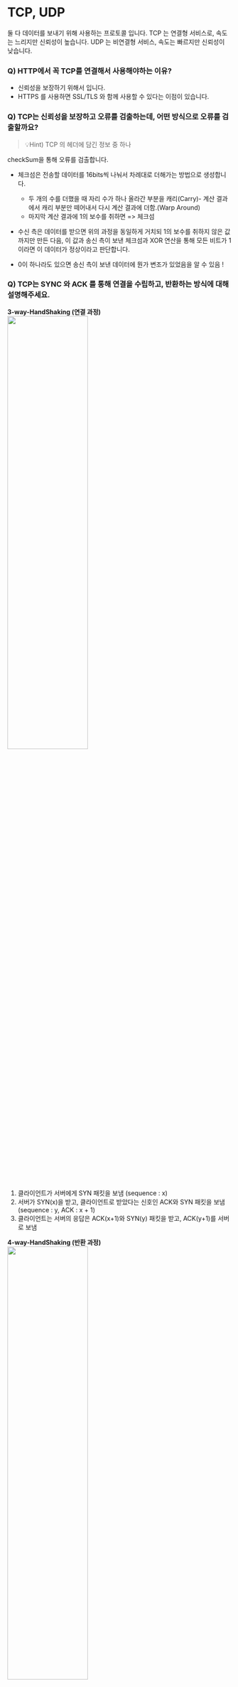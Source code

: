 # TCP, UDP
둘 다 데이터를 보내기 위해 사용하는 프로토콜 입니다.
TCP 는 연결형 서비스로, 속도는 느리지만 신뢰성이 높습니다.
UDP 는 비연결형 서비스, 속도는 빠르지만 신뢰성이 낮습니다.

  ### Q) HTTP에서 꼭 TCP를 연결해서 사용해야하는 이유?
  - 신뢰성을 보장하기 위해서 입니다.
  - HTTPS 를 사용하면 SSL/TLS 와 함께 사용할 수 있다는 이점이 있습니다.

  ### Q) TCP는 신뢰성을 보장하고 오류를 검출하는데, 어떤 방식으로 오류를 검출할까요?
  > 💡Hint) TCP 의 헤더에 담긴 정보 중 하나
  
  checkSum을 통해 오류를 검출합니다. 
  - 체크섬은 전송할 데이터를 16bits씩 나눠서 차례대로 더해가는 방법으로 생성합니다.
    -  두 개의 수를 더했을 때 자리 수가 하나 올라간 부분을 캐리(Carry)- 계산 결과에서 캐리 부분만 떼어내서 다시 계산 결과에 더함.(Warp Around)
    -  마지막 계산 결과에 1의 보수를 취하면 => 체크섬
   
  - 수신 측은 데이터를 받으면 위의 과정을 동일하게 거치되 1의 보수를 취하지 않은 값까지만 만든 다음, 이 값과 송신 측이 보낸 체크섬과 XOR 연산을 통해 모든 비트가 1이라면 이 데이터가 정상이라고 판단합니다.
  
  - 0이 하나라도 있으면 송신 측이 보낸 데이터에 뭔가 변조가 있었음을 알 수 있음 !
  
  ### Q) TCP는 SYNC 와 ACK 를 통해 연결을 수립하고, 반환하는 방식에 대해 설명해주세요.
  **3-way-HandShaking (연결 과정)**   
  <img src = "https://user-images.githubusercontent.com/67494004/236833172-7f3590a0-ee1e-4377-a19f-8b24a2e65ee9.png" width="60%" height="50%">   
  1. 클라이언트가 서버에게 SYN 패킷을 보냄 (sequence : x)
  2.  서버가 SYN(x)을 받고, 클라이언트로 받았다는 신호인 ACK와 SYN 패킷을 보냄 (sequence : y, ACK : x + 1)
  3.  클라이언트는 서버의 응답은 ACK(x+1)와 SYN(y) 패킷을 받고, ACK(y+1)를 서버로 보냄

  **4-way-HandShaking (반환 과정)**   
  <img src = "https://user-images.githubusercontent.com/67494004/236833246-60d25f71-d54e-44d8-84a0-cd942fcfdd4e.png" width="60%" height="50%">   
  1. 클라이언트는 서버에게 연결을 종료한다는 FIN 플래그를 보냄
  2. 서버는 FIN을 받고, 확인했다는 ACK를 클라이언트에게 보냄 (이때 모든 데이터를 보내기 위해 CLOSE_WAIT 상태가 된다)
  3. 데이터를 모두 보냈다면, 연결이 종료되었다는 FIN 플래그를 클라이언트에게 보냄
  4. 클라이언트는 FIN을 받고, 확인했다는 ACK를 서버에게 보냄 (아직 서버로부터 받지 못한 데이터가 있을 수 있으므로 TIME_WAIT을 통해 기다림)
  - 서버는 ACK를 받은 이후 소켓을 닫는다 (Closed)
  - TIME_WAIT 시간이 끝나면 클라이언트도 닫는다 (Closed)
  
    ### Q-1) 4-way에서 TIME_WAIT 용어와 필요성에 대해 설명해주세요.
    - 전송 중에 지연되어 연결이 닫힌 후 도착하는 패킷이 있을 수 있으므로 TIME_WAIT 상태가 필요합니다. ACK 세그먼트를 수신한 후 소켓이 즉시 닫히면 이러한 지연된 패킷이 손실되어 데이터가 손실되거나 손상될 수 있습니다. 
  
  ### Q) 3-way-HandShaking 이전에 사용했던 2-way-HandShaking가 있습니다. 이제 사용하지 않는 이유는 뭘까요?
  - 마지막 단계가 빠져 2-way가 된다면 클라이언트가 ACK를 받았는 지 알 수 없습니다. 따라 2-way는 신뢰성을 보장할 수 없습니다. 

  ### Q) 지금까지 클라어인트와 서버로 설명하셨는데, 웹서버가 클라이언트가 될 수 있을까요?
  - 네 가능합니다.
    ### Q-1) 그럼 클라이언트와 서버의 관계를 설명해주세요.
    - 클라이언트 : 데이터를 요청하는 쪽
    - 서버 : 요청한 데이터를 반환하는 쪽
  
    ### Q-2) 각각의 클라이언트끼리 Syn 패킷을 보내면 어떻게 될까요?
    > ❌ 오답 : 패킷 충돌
    - TCP는 전이중 방식을 취하기 때문에, 각 클라이언트는 독립적으로 TCP연결을 유지합니다. SYN packet에 대한 파이프가 따로 생성됩니다.

    ### Q-3) SYN bit를 보낼 때 발생할 수 있는 취약점에 대해 설명해주세요. 
    - Backlog Queue는 서버가 클라이언트의 연결 요청을 대기할 때, 요청 정보를 저장하는 공간입니다. 만약 정상 연결 되었다면(ESTABLISHED) Backlog Queue 공간에서 연결 요청정보가 삭제되어 공간은 계속 유지됩니다. 하지만 연결 과정이 중간에 정상적으로 진행되지 않는다면 정보가 계속 Backlog Queue에 남아있게 됩니다.
    - 계속 연결요청 대기 Queue가 쌓이면 Backlog Queue 공간을 가득 채워 다른 연결 요청 정보 저장이 불가합니다.
    - SYN 패킷이 백로그 큐에 어느 정도 저장이 되겠지만 결국 가득 차게(flooding) 되어 더 이상의 연결을 받아들일 수 없는 상태, 즉 서비스 거부 상태로 들어가게 되는 것이다.
    - 이처럼 백로그 큐가 가득 찼을 경우에 공격을 당한 해당 포트로만 접속이 이루어지지 않을 뿐 다른 포트에는 영향을 주지 않고, 또한 서버나 네트워크에 별다른 부하도 유발하지 않기 때문에 관리자가 잘 모르게 되는 경우가 많다.

    - 누군가 악의적으로 서버에게 SYN패킷을 계속 보내게 될 때, 그 과정에서 서버가 다운되거나 느려지는 Sync flooding 현상이 발생합니다.

    ### Q-3-1) Sync flooding 해결 방안에 대해 설명해주세요.
    1. Backlog Queue의 크기를 늘린다.
    2. SYN Cookie를 설정한다.
    3. TCP 연결 과정 대기 시간을 줄인다.
    4. 방화벽의 동일 클라이언트 IP에 대해 연결 요성(SYN) 임계치를 설정한다.
    
  ### Q) 온라인 게임이나 DNS와 같은 프로그램은 어떤 통신 프로토콜을 사용하는 지 이유와 함께 설명해주세요.
  - 속도가 빨라야 하기 때문에 UDP 프로토콜을 사용합니다.
    
    ### Q-1) UDP를 사용했을 때, 패킷 손실 등의 단점은 DNS 를 사용하면 위험하지 않을까요?
    - DNS 관련 손실은 Application layer에서 처리해줍니다.

  ### Q) 4-way-handShaking에서 중간에 한 쪽에서 서버를 끊어야하는 경우 어떻게 해결하나요?
  - Reset패킷을 사용하여 연결을 강제로 종료합니다.
  
    ### Q-1) 마지막에 서버쪽에서 FIN을 보내고 클라이언트의 ACK를 서버쪽에서 받지 못하는 경우, 어떻게 판단하나요?
    - TIME WAIT에 걸어둔 시간이 다 지나면 , TIME OUT 으로 연결이 종료됩니다.
    
    ### Q-2) 어플리케이션을 사용하다보면 TIME_WAIT이 길게 잡혀있습니다. 그럼 성능이 저하될 것 같은데, 이를 개선하기 위해 도입된 방법을 아시나요?
    > 💡Hint! 명시적 혼잡 통보, TCP 헤더의 예약 비트에 추가된 비트로 확인
    - 새롭게 추가된 NS, CWR, ECE 플래그는 네트워크의 명시적 혼잡통보(Explicit Congestion Notification, ECN)을 위한 플래그입니다.
    - CWR, ECE, ECT, CE 플래그를 사용하여 상대방에게 혼잡 상태를 알려줄 수 있는데, 이 중 CWR, ECE는 TCP 헤더에 존재하고 ECT, CE는 IP 헤더에 존재합니다.
      - NS : ECN에서 사용하는 CWR, ECE 필드가 실수나 악의적으로 은폐되는 경우를 방어하기 위해 RFC 3540에서 추가된 필드
      - ECE :	ECN Echo 플래그. 해당 필드가 1이면서, SYN 플래그가 1일 때는 ECN을 사용한다고 상대방에게 알리는 의미. SYN 플래그가 0이라면 네트워크가 혼잡하니 세그먼트 윈도우의 크기를 줄여달라는 요청의 의미
      - CWR :	이미 ECE 플래그를 받아서, 전송하는 세그먼트 윈도우의 크기를 줄였다는 의미
  
  ### Q) TCP와 UDP의 통신방식에 대해 설명해주세요. (1:1, 1:N 등 ...)
  - TCP : 1:1
  - UDP : 1:1, 1:N, N:N

  ### Q) TCP와 UDP의 패킷 교환방식에 대해 설명해주세요 (가상 회선 방식, 데이터그램 방식)
  - TCP : 가상 회선 방식
  - UDP : 데이터그램 방식

  ### Q) TCP와 UDP는 checkSum 프로토콜을 다른 방식으로 검사하는데, 그 방식에 대해 설명해주세요.   
  <img src = "https://user-images.githubusercontent.com/67494004/236833420-f8196d93-d6e3-46bd-a27c-3d88e099a3e9.png" width="60%" height="50%">   
 TCP와 UDP 모두 데이터 무결성을 보장하기 위해 체크섬 프로토콜을 사용하지만, TCP의 알고리즘은 더 복잡합니다.
 
  TCP : Checksum 필수, 데이터를 송신하는 중에 발생할 수 있는 오류를 검출하기 위한 값
  -  전체 TCP 세그먼트를 대상으로 계산합니다.
    - 복잡한 알고리즘이 사용되어 TCP 헤더 및 페이로드 데이터를 모두 포함하는 16비트 체크섬 값이 TCP 헤더에 추가됩니다.    

  ![image](https://user-images.githubusercontent.com/67494004/236833547-6b18f080-e557-4099-ae4e-9886b7125062.png)   
  UDP : Checksum 선택, 네트워크를 통해서 전송된 데이터의 값이 변경되었는지(무결성)를 검사하는 단순한 값
  - 체크섬을 UDP 헤더 및 페이로드 데이터에 대해서만 계산하며 IP 헤더는 제외
  - TCP보다 더 간단한 알고리즘이 사용되어 16비트 체크섬 값이 UDP 헤더에 추가됩니다. 

  ### Q) TCP에서 흐름제어, 혼잡제어에 대해 설명해주세요.
  **흐름제어**
  - 송신자측 속도가 빠를 경우, 수신자측 버퍼가 다 찼을 때 데이터 손실이 발생합니다. 이를 방지하기 위해 흐름제어를 사용합니다.

  **혼잡제어**
  - 라우터가 값을 못받을 때 계속 재전송을 하게 되는데, 이 때 네트워크가 혼잡해짐
  네트워크 내의 패킷 수가 과도하게 생성될 때 혼잡이 발생하고, 이를 방지하기 위해 혼잡 제어

  ### Q-1) 혼잡제어 방식에 대해 설명해주세요.
  **AIMD(Additive Increase / Multicative Decrease)**   
  <img src = "https://user-images.githubusercontent.com/67494004/236832515-0fde4b1b-9581-449f-a814-f634eb2955c6.png" width="60%" height="50%">   

  - 송신 측이 transmission rate(window size)를 패킷 손실이 일어날 때까지 증가시키는 방식입니다.
    - additive increase : 송신 측의 window size를 손실을 감지할때까지 매 RTT 마다 1 MSS씩 증가시킨다. 
    - multiplicative decrease : 손실을 감지했다면 송신측의 window size를 절반으로 감소시킨다.
  - 단점 : AIMD는 window size를 1MSS씩 밖에 증가시키지 않기 때문에 네트워크의 모든 대역을 활용하여 빠른 속도로 통신하기까지 시간이 오래 걸립니다.
  
  **Slow Start (느린 시작)**   
  <img src = "https://user-images.githubusercontent.com/67494004/236832613-1c841c15-b7da-40ab-b766-6018223fc310.png" width="60%" height="50%">   

  - 송신 측이 window size를 1부터 패킷 손실이 일어날 때까지 지수승(exponentially)으로 증가시키는 방식입니다.
    - 초기 window size : 1 MSS
    - 매 RTT마다 window size를 2배로 키움 ( ex : 1, 2, 4, 8, 16...)
    - 패킷 손실을 감지하면 window size를 1 MSS로 줄임.
  - 처음에는 window size가 1이라 속도가 느리나 지수승으로 window size가 커지므로 속도도 빠르게 증가합니다.

  ### +) TCP 혼잡 제어 정책
  **TCP Tahoe**   
  <img src = "https://user-images.githubusercontent.com/67494004/236832657-93fce51a-fd78-4b4a-baca-2ef6a849d2fb.png" width="60%" height="50%">   
  -  처음에는 Slow Start를 사용하다가 임계점(Threshold)에 도달하면 AIMD 방식을 사용
     -  처음 window size는 1 MSS
     - 임계점까지는 Slow Start를 사용한다( window size가 2배씩 증가)
    - 임계점부터는 AIMD 방식을 사용한다( window size가 1씩 증가)
  - 3 duplicate ACKs 혹은 timeout을 만나면 아래와 같이 줄임.
    - 임계점 : window size의 절반
    - window size : 1
  - TCP Tahoe 방식은 3 duplicate ACKs를 만나고 window size가 다시 1부터 키워나가야 하므로 속도가 느립니다.
  
  **TCP Reno**   
  <img src = "https://user-images.githubusercontent.com/67494004/236832714-e613f20d-9efb-450b-9712-3e16cfcc6fcf.png" width="60%" height="50%">   
  -  TCP Tahoe와 비슷하지만 3 dupicate ACKs와 timeout을 구분한다는 점이 다릅니다.
    -  처음 window size는 1 MSS
    - 임계점까지는 Slow Start를 사용 (window size가 2배씩 증가)
    - 임계점부터는 AIMD 방식 사용( window size가 1씩 증가)
    - 3 duplicate ACKs를 만나면 
      - window size를 절반으로 줄이고 임계점을 그 값으로 설정
    - timeout을 만나면 
      - window size를 1로 줄인다. 임계점은 변하지 않는다.

  
  ### Q-2) 흐름제어에서 대표적인 해결방안 STOP AND WAIT, SLINDING WINDOW 에 대해 설명해주세요. 추가로 SLINDING WINDOW는 STOP AND WAIT의 단점을 보완하기 위해 나온건데 그 이유도 함께 설명해주세요.
  **STOP AND WAIT**   
  ![image](https://user-images.githubusercontent.com/67494004/236832901-69754e89-f053-48f7-8cf9-a996898f6699.png)   
  - 매번 전송한 패킷에 대해 확인 응답을 받아야만 그 다음 패킷을 전송하는 방법

  **SLINDING WINDOW**   
  ![image](https://user-images.githubusercontent.com/67494004/236832941-23e3318b-b5ee-4df3-b459-46c32337a3ad.png)   
  - 수신측에서 설정한 윈도우 크기만큼 송신측에서 확인응답없이 세그먼트를 전송할 수 있게 하여 데이터 흐름을 동적으로 조절하는 제어기법
  - 먼저 윈도우에 포함되는 모든 패킷을 전송하고, 그 패킷들의 전달이 확인되는대로 이 윈도우를 옆으로 옮김으로써 그 다음 패킷들을 전송합니다.
    - 최초 윈도의 크기는 3way-handshaking 과정을 통해 설정
    - 이후 수신측에서 버퍼의 공간에 따라 변경합니다. ('윈도우'값은 TCP header에 존재하고 관리됩니다.)
    -  윈도우에 포함된만큼은 수신 측의 응답(ACK)없이도 보낼 수 있지만, 그 이상은 보낼 수 없습니다. 
    -  그 이상의 데이터 패킷을 보내기 위해서는 수신의 응답(ACK)가 확인되어 다시 윈도우의 크기가 갱신되어야 합니다.




### 참고
[TCP 혼잡제어](https://code-lab1.tistory.com/30)
[내용 및 사진 - 1](https://evan-moon.github.io/2019/10/08/what-is-http3/)
